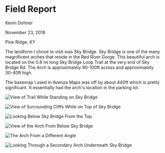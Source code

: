 # Field Report

Kevin Dohner

November 23, 2018
 
Pine Ridge, KY 

The landform I chose to visit was Sky Bridge. Sky Bridge is one of the many magnificent arches that reside in the Red River Gorge. This beautiful arch is located on the 0.8 mi long Sky Bridge Loop Trail at the very end of Sky Bridge Rd. The Arch is approximately 90-100ft across and approximately 30-40ft high.

The basemap I used in Avenza Maps was off by about 440ft which is pretty significant. It essentially had the arch's location in the parking lot.

![View of Trail While Standing on Sky Bridge](graphics/sb_trail.jpg)

![View of Surrounding Cliffs While on Top of Sky Bridge](graphics/sb_viewtop.jpg)

![Looking Below Sky Bridge From the Top](graphics/sb_topside.jpg)

![View of the Arch From Below Sky Bridge](graphics/sb_under_2.jpg)

![The Arch From a Different Angle](graphics/sb_underside.jpg)

![Looking Through a Secondary Arch Underneath Sky Bridge](graphics/sb_secondary_arch.jpg)